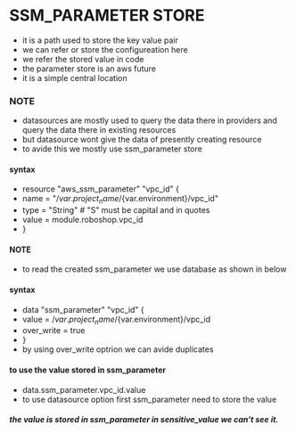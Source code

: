 # SSM_PARAMETER STORE
* it is a path used to store the key value pair
* we can refer or store the configureation here
* we refer the stored value in code 
* the parameter store is an aws future
* it is a simple central location
### NOTE
* datasources are mostly used to query the data there in providers and query the data there in existing resources 
* but datasource wont give the data of presently creating resource 
* to avide this we mostly use ssm_parameter store
#### syntax
* resource "aws_ssm_parameter" "vpc_id" {
*   name = "/${var.project_name}/${var.environment}/vpc_id"
*   type = "String"  # "S" must be capital and in quotes
*   value = module.roboshop.vpc_id
* }

#### NOTE
* to read the created ssm_parameter we use database as shown in below
#### syntax
* data "ssm_parameter" "vpc_id" {
*    value = /${var.project_name}/${var.environment}/vpc_id
*    over_write = true  
* }
* by using over_write optrion we can avide duplicates
#### to use the value stored in ssm_parameter
* data.ssm_parameter.vpc_id.value
* to use datasource option first ssm_parameter need to store the value

##### the value is stored in ssm_parameter in sensitive_value we can't see it.